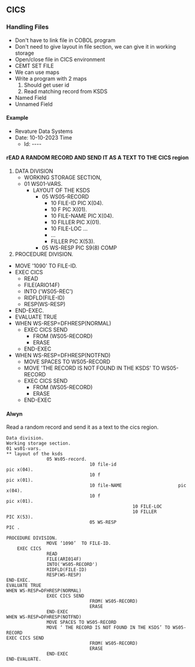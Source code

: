 ## CICS
### Handling Files
- Don't have to link file in COBOL program
- Don't need to give layout in file section, we can give it in working storage
- Open/close file in CICS environment
- CEMT SET FILE
- We can use maps
- Write a program with 2 maps
    1. Should get user id
    2. Read matching record from KSDS
- Named Field
- Unnamed Field

#### Example
- Revature Data Systems
- Date: 10-10-2023                  Time
    - Id: ----
#### rEAD A RANDOM RECORD AND SEND IT AS A TEXT TO THE CICS region
1. DATA DIVISION
    - WORKING STORAGE SECTION,
    - 01 WS01-VARS.
        - LAYOUT OF THE KSDS
            - 05 WS05-RECORD
                - 10 FILE-ID PIC X(04).
                - 10 F       PIC X(01).
                - 10 FILE-NAME PIC X(04).
                - 10 FILLER    PIC X(01).
                - 10 FILE-LOC ...
                - ...
                - FILLER       PIC X(53).
            - 05 WS-RESP       PIC S9(8) COMP
2. PROCEDURE DIVISION.
- MOVE '1090' TO FILE-ID.
- EXEC CICS
    - READ
    - FILE(ARIO14F)
    - INTO ('WS05-REC')
    - RIDFLD(FILE-ID)
    - RESP(WS-RESP)
- END-EXEC.
- EVALUATE TRUE
- WHEN WS-RESP=DFHRESP(NORMAL)
    - EXEC CICS SEND
        - FROM (WS05-RECORD)
        - ERASE
    - END-EXEC
- WHEN WS-RESP=DFHRESP(NOTFND)
    - MOVE SPACES TO WS05-RECORD
    - MOVE 'THE RECORD IS NOT FOUND IN THE KSDS' TO WS05-RECORD
    - EXEC CICS SEND
        - FROM (WS05-RECORD)
        - ERASE
    - END-EXEC

#### Alwyn
Read a random record and send it as a text to the cics region.
 
```
Data division.
Working storage section.
01 ws01-vars.
** layout of the ksds
               05 Ws05-record.
                               10 file-id                              pic x(04).
                               10 f                                        pic x(01).
                               10 file-NAME                     pic x(04).
                               10 f                                        pic x(01).
                                               10 FILE-LOC
                                               10 FILLER                             PIC X(53).
                               05 WS-RESP                                        PIC .
 
PROCEDURE DIVISION.
               MOVE ‘1090’  TO FILE-ID. 
    EXEC CICS
               READ
               FILE(ARI014F)
               INTO('WS05-RECORD')
               RIDFLD(FILE-ID)
               RESP(WS-RESP)
END-EXEC.
EVALUATE TRUE
WHEN WS-RESP=DFHRESP(NORMAL)
               EXEC CICS SEND
                               FROM( WS05-RECORD)
                               ERASE
               END-EXEC
WHEN WS-RESP=DFHRESP(NOTFND)
               MOVE SPACES TO WS05-RECORD
               MOVE ‘ THE RECORD IS NOT FOUND IN THE KSDS’ TO WS05-RECORD
EXEC CICS SEND
                               FROM( WS05-RECORD)
                               ERASE
               END-EXEC
END-EVALUATE.
```